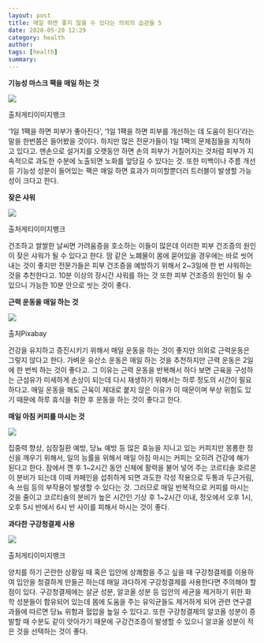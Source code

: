 ```yaml
---
layout: post
title: 매일 하면 좋지 않을 수 있다는 의외의 습관들 5
date: 2020-05-20 12:29
category: health
author: 
tags: [health]
summary: 
---
```



**기능성 마스크 팩을 매일 하는 것**

![](https://img1.daumcdn.net/thumb/R720x0/?fname=https%3A%2F%2Ft1.daumcdn.net%2Fliveboard%2Finterstella-story%2F3115571c3d644b95939fbcf6dc10cde1.JPG)

출처게티이미지뱅크

‘1일 1팩을 하면 피부가 좋아진다’, ‘1일 1팩을 하면 피부를 개선하는 데 도움이 된다’라는 말을 한번쯤은 들어봤을 것이다. 하지만 많은 전문가들이 1일 1팩의 문제점들을 지적하고 있다고. 맨손으로 설거지를 오랫동안 하면 손의 피부가 거칠어지는 것처럼 피부가 지속적으로 과도한 수분에 노출되면 노화를 앞당길 수 있다는 것. 또한 미백이나 주름 개선 등 기능성 성분이 들어있는 팩은 매일 하면 효과가 미미할뿐더러 트러블이 발생할 가능성이 크다고 한다.

**잦은 샤워**

![](https://img1.daumcdn.net/thumb/R720x0/?fname=https%3A%2F%2Ft1.daumcdn.net%2Fliveboard%2Finterstella-story%2Fd960634b44bb493783336d24aabc6938.JPG)

출처게티이미지뱅크

건조하고 쌀쌀한 날씨면 가려움증을 호소하는 이들이 많은데 이러한 피부 건조증의 원인이 잦은 샤워가 될 수 있다고 한다. 땀 같은 노폐물이 몸에 묻어있을 경우에는 바로 씻어내는 것이 좋지만 전문가들은 피부 건조증을 예방하기 위해서 2~3일에 한 번 샤워하는 것을 추천한다고. 10분 이상의 장시간 샤워를 하는 것 또한 피부 건조증의 원인이 될 수 있으니 가능한 10분 안으로 씻는 것이 좋다.

**근력 운동을 매일 하는 것**

![](https://img1.daumcdn.net/thumb/R720x0/?fname=https%3A%2F%2Ft1.daumcdn.net%2Fliveboard%2Finterstella-story%2F7336b76149b043c09d1baa1ebbbf7c24.JPG)

출처Pixabay

건강을 유지하고 증진시키기 위해서 매일 운동을 하는 것이 좋지만 의외로 근력운동은 그렇지 않다고 한다. 가벼운 유산소 운동은 매일 하는 것을 추천하지만 근력 운동은 2일에 한 번씩 하는 것이 좋다고. 그 이유는 근력 운동을 반복해서 하다 보면 근육을 구성하는 근섬유가 미세하게 손상이 되는데 다시 재생하기 위해서는 하루 정도의 시간이 필요하다고. 매일 운동을 해도 근육이 제대로 붙지 않은 이유가 이 때문이며 부상 위험도 있기 때문에 하루 휴식을 취한 후 운동을 하는 것이 좋다고 한다.

**매일 아침 커피를 마시는 것**

![](https://img1.daumcdn.net/thumb/R720x0/?fname=https%3A%2F%2Ft1.daumcdn.net%2Fliveboard%2Finterstella-story%2F6c1e85728a6c4781b1f1dce6d7f084c7.JPG)

집중력 향상, 심장질환 예방, 당뇨 예방 등 많은 효능을 지니고 있는 커피지만 몽롱한 정신을 깨우기 위해서, 일의 능률을 위해서 매일 아침 마시는 커피는 오히려 건강에 해가 된다고 한다. 잠에서 깬 후 1~2시간 동안 신체에 활력을 불어 넣어 주는 코르티솔 호르몬이 분비가 되는데 이때 카페인을 섭취하게 되면 과도한 각성 작용으로 두통과 두근거림, 속 쓰림 등의 부작용이 발생할 수 있다는 것. 그러므로 매일 반복적으로 커피를 마시는 것을 줄이고 코르티솔의 분비가 높은 시간인 기상 후 1~2시간 이내, 정오에서 오후 1시, 오후 5시 반에서 6시 반 사이를 피해서 마시는 것이 좋다.

**과다한 구강청결제 사용**

![](https://img1.daumcdn.net/thumb/R720x0/?fname=https%3A%2F%2Ft1.daumcdn.net%2Fliveboard%2Finterstella-story%2F6d1f3937efa44c229fa1d850bc3e79c7.JPG)

출처게티이미지뱅크

양치를 하기 곤란한 상황일 때 혹은 입안에 상쾌함을 주고 싶을 때 구강청결제를 이용하여 입안을 청결하게 만들곤 하는데 매일 과다하게 구강청결제를 사용한다면 주의해야 할 점이 있다. 구강청결제에는 살균 성분, 알코올 성분 등 입안의 세균을 제거하기 위한 화학 성분들이 함유되어 있는데 몸에 도움을 주는 유익균들도 제거하게 되어 관련 연구결과들에 따르면 당뇨 위험과 혈압을 높일 수 있다고. 또한 구강청결제의 알코올 성분이 증발할 때 수분도 같이 앗아가기 때문에 구강건조증이 발생할 수 있으니 알코올 성분이 적은 것을 선택하는 것이 좋다.